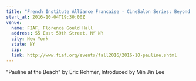 ```yaml
---
title: "French Institute Alliance Francaise - CineSalon Series: Beyond the Ingenue"
start_at: 2016-10-04T19:30:00Z
venue:
  name: FIAF, Florence Gould Hall
  address: 55 East 59th Street, NY NY
  city: New York
  state: NY
  zip:
  link: http://www.fiaf.org/events/fall2016/2016-10-pauline.shtml
---
```

"Pauline at the Beach" by Eric Rohmer, Introduced by Min Jin Lee
